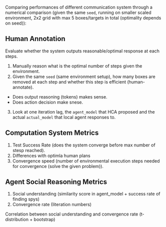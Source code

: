Comparing performances of different communication system through a numerical comparison (given the same `seed`, running on smaller scaled environment, 2x2 grid with max 5 boxes/targets in total (optimality depends on seed)):

## Human Annotation
Evaluate whether the system outputs reasonable/optimal response at each steps.

1. Manually reason what is the optimal number of steps given the environment.
2. Given the same `seed` (same environment setup), how many boxes are removed at each step and whether this step is efficient (human-annotate).
- Does output reasoning (tokens) makes sense.
- Does action decision make snese.
3. Look at one iteration lag, the `agent_model` that HCA proposed and the actual `actual_model` that local agent responses to.

## Computation System Metrics

1. Test Success Rate (does the system converge before max number of stesp reached).
2. Differences with optimla human plans
3. Convergence speed (number of environmental execution steps needed for convergence (solve the given problem)).

## Agent Social Reasoning Metrics

1. Social understanding (similarity score in agent_model + success rate of finding spys)
2. Convergence rate (Iiteration numbers)

Correlation between social understanding and convergence rate (t-distribution + bootstrap)